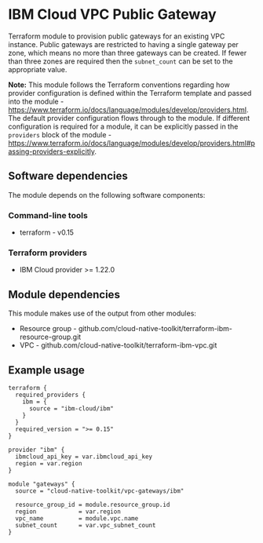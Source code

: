 # IBM Cloud VPC Public Gateway

Terraform module to provision public gateways for an existing VPC instance. Public gateways are restricted to having a single gateway per zone, which means no more than three gateways can be created. If fewer than three zones are required then the `subnet_count` can be set to the appropriate value.

**Note:** This module follows the Terraform conventions regarding how provider configuration is defined within the Terraform template and passed into the module - https://www.terraform.io/docs/language/modules/develop/providers.html. The default provider configuration flows through to the module. If different configuration is required for a module, it can be explicitly passed in the `providers` block of the module - https://www.terraform.io/docs/language/modules/develop/providers.html#passing-providers-explicitly.

## Software dependencies

The module depends on the following software components:

### Command-line tools

- terraform - v0.15

### Terraform providers

- IBM Cloud provider >= 1.22.0

## Module dependencies

This module makes use of the output from other modules:

- Resource group - github.com/cloud-native-toolkit/terraform-ibm-resource-group.git
- VPC - github.com/cloud-native-toolkit/terraform-ibm-vpc.git

## Example usage

```hcl-terraform
terraform {
  required_providers {
    ibm = {
      source = "ibm-cloud/ibm"
    }
  }
  required_version = ">= 0.15"
}

provider "ibm" {
  ibmcloud_api_key = var.ibmcloud_api_key
  region = var.region
}

module "gateways" {
  source = "cloud-native-toolkit/vpc-gateways/ibm"

  resource_group_id = module.resource_group.id
  region            = var.region
  vpc_name          = module.vpc.name
  subnet_count      = var.vpc_subnet_count
}
```

